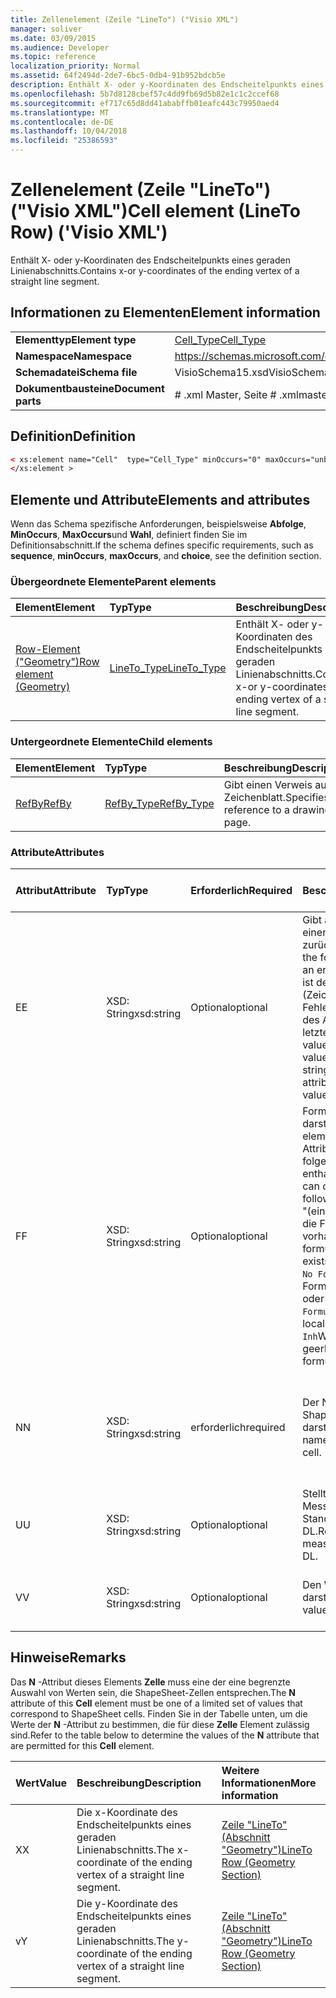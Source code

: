 ```yaml
---
title: Zellenelement (Zeile "LineTo") ("Visio XML")
manager: soliver
ms.date: 03/09/2015
ms.audience: Developer
ms.topic: reference
localization_priority: Normal
ms.assetid: 64f2494d-2de7-6bc5-0db4-91b952bdcb5e
description: Enthält X- oder y-Koordinaten des Endscheitelpunkts eines geraden Linienabschnitts.
ms.openlocfilehash: 5b7d8128cbef57c4dd9fb69d5b82e1c1c2ccef68
ms.sourcegitcommit: ef717c65d8dd41ababffb01eafc443c79950aed4
ms.translationtype: MT
ms.contentlocale: de-DE
ms.lasthandoff: 10/04/2018
ms.locfileid: "25386593"
---
```

# <a name="cell-element-lineto-row-visio-xml"></a><span data-ttu-id="45625-103">Zellenelement (Zeile "LineTo") ("Visio XML")</span><span class="sxs-lookup"><span data-stu-id="45625-103">Cell element (LineTo Row) ('Visio XML')</span></span>

<span data-ttu-id="45625-104">Enthält X- oder y-Koordinaten des Endscheitelpunkts eines geraden Linienabschnitts.</span><span class="sxs-lookup"><span data-stu-id="45625-104">Contains x-or y-coordinates of the ending vertex of a straight line segment.</span></span>
  
## <a name="element-information"></a><span data-ttu-id="45625-105">Informationen zu Elementen</span><span class="sxs-lookup"><span data-stu-id="45625-105">Element information</span></span>

|||
|:-----|:-----|
|<span data-ttu-id="45625-106">**Elementtyp**</span><span class="sxs-lookup"><span data-stu-id="45625-106">**Element type**</span></span> <br/> |[<span data-ttu-id="45625-107">Cell_Type</span><span class="sxs-lookup"><span data-stu-id="45625-107">Cell_Type</span></span>](cell_type-complextypevisio-xml.md) <br/> |
|<span data-ttu-id="45625-108">**Namespace**</span><span class="sxs-lookup"><span data-stu-id="45625-108">**Namespace**</span></span> <br/> |https://schemas.microsoft.com/office/visio/2012/main  <br/> |
|<span data-ttu-id="45625-109">**Schemadatei**</span><span class="sxs-lookup"><span data-stu-id="45625-109">**Schema file**</span></span> <br/> |<span data-ttu-id="45625-110">VisioSchema15.xsd</span><span class="sxs-lookup"><span data-stu-id="45625-110">VisioSchema15.xsd</span></span>  <br/> |
|<span data-ttu-id="45625-111">**Dokumentbausteine**</span><span class="sxs-lookup"><span data-stu-id="45625-111">**Document parts**</span></span> <br/> |<span data-ttu-id="45625-112"># .xml Master, Seite # .xml</span><span class="sxs-lookup"><span data-stu-id="45625-112">master#.xml, page#.xml</span></span>  <br/> |
   
## <a name="definition"></a><span data-ttu-id="45625-113">Definition</span><span class="sxs-lookup"><span data-stu-id="45625-113">Definition</span></span>

```XML
< xs:element name="Cell"  type="Cell_Type" minOccurs="0" maxOccurs="unbounded" >
</xs:element >
```

## <a name="elements-and-attributes"></a><span data-ttu-id="45625-114">Elemente und Attribute</span><span class="sxs-lookup"><span data-stu-id="45625-114">Elements and attributes</span></span>

<span data-ttu-id="45625-115">Wenn das Schema spezifische Anforderungen, beispielsweise **Abfolge**, **MinOccurs**, **MaxOccurs**und **Wahl**, definiert finden Sie im Definitionsabschnitt.</span><span class="sxs-lookup"><span data-stu-id="45625-115">If the schema defines specific requirements, such as **sequence**, **minOccurs**, **maxOccurs**, and **choice**, see the definition section.</span></span> 
  
### <a name="parent-elements"></a><span data-ttu-id="45625-116">Übergeordnete Elemente</span><span class="sxs-lookup"><span data-stu-id="45625-116">Parent elements</span></span>

|<span data-ttu-id="45625-117">**Element**</span><span class="sxs-lookup"><span data-stu-id="45625-117">**Element**</span></span>|<span data-ttu-id="45625-118">**Typ**</span><span class="sxs-lookup"><span data-stu-id="45625-118">**Type**</span></span>|<span data-ttu-id="45625-119">**Beschreibung**</span><span class="sxs-lookup"><span data-stu-id="45625-119">**Description**</span></span>|
|:-----|:-----|:-----|
|[<span data-ttu-id="45625-120">Row-Element ("Geometry")</span><span class="sxs-lookup"><span data-stu-id="45625-120">Row element (Geometry)</span></span>](row-element-geometry-sectionvisio-xml.md) <br/> |[<span data-ttu-id="45625-121">LineTo_Type</span><span class="sxs-lookup"><span data-stu-id="45625-121">LineTo_Type</span></span>](lineto_type-complextypevisio-xml.md) <br/> |<span data-ttu-id="45625-122">Enthält X- oder y-Koordinaten des Endscheitelpunkts eines geraden Linienabschnitts.</span><span class="sxs-lookup"><span data-stu-id="45625-122">Contains x-or y-coordinates of the ending vertex of a straight line segment.</span></span>  <br/> |
   
### <a name="child-elements"></a><span data-ttu-id="45625-123">Untergeordnete Elemente</span><span class="sxs-lookup"><span data-stu-id="45625-123">Child elements</span></span>

|<span data-ttu-id="45625-124">**Element**</span><span class="sxs-lookup"><span data-stu-id="45625-124">**Element**</span></span>|<span data-ttu-id="45625-125">**Typ**</span><span class="sxs-lookup"><span data-stu-id="45625-125">**Type**</span></span>|<span data-ttu-id="45625-126">**Beschreibung**</span><span class="sxs-lookup"><span data-stu-id="45625-126">**Description**</span></span>|
|:-----|:-----|:-----|
|[<span data-ttu-id="45625-127">RefBy</span><span class="sxs-lookup"><span data-stu-id="45625-127">RefBy</span></span>](refby-element-cell_type-complextypevisio-xml.md) <br/> |[<span data-ttu-id="45625-128">RefBy_Type</span><span class="sxs-lookup"><span data-stu-id="45625-128">RefBy_Type</span></span>](refby_type-complextypevisio-xml.md) <br/> |<span data-ttu-id="45625-129">Gibt einen Verweis auf ein Zeichenblatt.</span><span class="sxs-lookup"><span data-stu-id="45625-129">Specifies a reference to a drawing page.</span></span>  <br/> |
   
### <a name="attributes"></a><span data-ttu-id="45625-130">Attribute</span><span class="sxs-lookup"><span data-stu-id="45625-130">Attributes</span></span>

|<span data-ttu-id="45625-131">**Attribut**</span><span class="sxs-lookup"><span data-stu-id="45625-131">**Attribute**</span></span>|<span data-ttu-id="45625-132">**Typ**</span><span class="sxs-lookup"><span data-stu-id="45625-132">**Type**</span></span>|<span data-ttu-id="45625-133">**Erforderlich**</span><span class="sxs-lookup"><span data-stu-id="45625-133">**Required**</span></span>|<span data-ttu-id="45625-134">**Beschreibung**</span><span class="sxs-lookup"><span data-stu-id="45625-134">**Description**</span></span>|<span data-ttu-id="45625-135">**Mögliche Werte**</span><span class="sxs-lookup"><span data-stu-id="45625-135">**Possible values**</span></span>|
|:-----|:-----|:-----|:-----|:-----|
|<span data-ttu-id="45625-136">E</span><span class="sxs-lookup"><span data-stu-id="45625-136">E</span></span>  <br/> |<span data-ttu-id="45625-137">XSD: String</span><span class="sxs-lookup"><span data-stu-id="45625-137">xsd:string</span></span>  <br/> |<span data-ttu-id="45625-138">Optional</span><span class="sxs-lookup"><span data-stu-id="45625-138">optional</span></span>  <br/> |<span data-ttu-id="45625-139">Gibt an, dass die Formel einen Fehler zurückgibt.</span><span class="sxs-lookup"><span data-stu-id="45625-139">Indicates that the formula evaluates to an error.</span></span> <span data-ttu-id="45625-140">Der Wert von **E** ist der aktuelle Wert (Zeichenfolge mit einer Fehlermeldung); der Wert des Attributs **V** ist der letzte gültige Wert.</span><span class="sxs-lookup"><span data-stu-id="45625-140">The value of **E** is the current value (an error message string); the value of the **V** attribute is the last valid value.</span></span>  <br/> |<span data-ttu-id="45625-141">Zeichenfolge mit einer Fehlermeldung.</span><span class="sxs-lookup"><span data-stu-id="45625-141">An error message string.</span></span>  <br/> |
|<span data-ttu-id="45625-142">F</span><span class="sxs-lookup"><span data-stu-id="45625-142">F</span></span>  <br/> |<span data-ttu-id="45625-143">XSD: String</span><span class="sxs-lookup"><span data-stu-id="45625-143">xsd:string</span></span>  <br/> |<span data-ttu-id="45625-144">Optional</span><span class="sxs-lookup"><span data-stu-id="45625-144">optional</span></span>  <br/> | <span data-ttu-id="45625-145">Formel für das Element darstellt.</span><span class="sxs-lookup"><span data-stu-id="45625-145">Represents the element's formula.</span></span> <span data-ttu-id="45625-146">Dieses Attribut kann eine der folgenden Zeichenfolgen enthalten:</span><span class="sxs-lookup"><span data-stu-id="45625-146">This attribute can contain one of the following strings:</span></span>  <br/>  <span data-ttu-id="45625-147">"(einige Formel)" Wenn die Formel lokal vorhanden ist.</span><span class="sxs-lookup"><span data-stu-id="45625-147">'(some formula)' if the formula exists locally</span></span>  <br/>  <span data-ttu-id="45625-148">`No Formula`Wenn die Formel lokal gelöscht oder blockiert ist.</span><span class="sxs-lookup"><span data-stu-id="45625-148">`No Formula` if the formula is locally deleted or blocked</span></span>  <br/>  <span data-ttu-id="45625-149">`Inh`Wenn die Formel geerbt wird.</span><span class="sxs-lookup"><span data-stu-id="45625-149">`Inh` if the formula is inherited.</span></span>  <br/> |<span data-ttu-id="45625-150">Eine Formel.</span><span class="sxs-lookup"><span data-stu-id="45625-150">A formula.</span></span>  <br/> |
|<span data-ttu-id="45625-151">N</span><span class="sxs-lookup"><span data-stu-id="45625-151">N</span></span>  <br/> |<span data-ttu-id="45625-152">XSD: String</span><span class="sxs-lookup"><span data-stu-id="45625-152">xsd:string</span></span>  <br/> |<span data-ttu-id="45625-153">erforderlich</span><span class="sxs-lookup"><span data-stu-id="45625-153">required</span></span>  <br/> |<span data-ttu-id="45625-154">Der Name der ShapeSheet-Zelle darstellt.</span><span class="sxs-lookup"><span data-stu-id="45625-154">Represents the name of the ShapeSheet cell.</span></span>  <br/> |<span data-ttu-id="45625-155">Der Name der ShapeSheet-Zelle.</span><span class="sxs-lookup"><span data-stu-id="45625-155">The name of the ShapeSheet cell.</span></span>  <br/> <span data-ttu-id="45625-156">Siehe Abschnitt "Hinweise".</span><span class="sxs-lookup"><span data-stu-id="45625-156">See the Remarks section below.</span></span>  <br/> |
|<span data-ttu-id="45625-157">U</span><span class="sxs-lookup"><span data-stu-id="45625-157">U</span></span>  <br/> |<span data-ttu-id="45625-158">XSD: String</span><span class="sxs-lookup"><span data-stu-id="45625-158">xsd:string</span></span>  <br/> |<span data-ttu-id="45625-159">Optional</span><span class="sxs-lookup"><span data-stu-id="45625-159">optional</span></span>  <br/> |<span data-ttu-id="45625-160">Stellt eine Einheit der Messung der Standardwert ist DL.</span><span class="sxs-lookup"><span data-stu-id="45625-160">Represents a unit of measure The default is DL.</span></span>  <br/> |<span data-ttu-id="45625-161">Die Einheiten der Zelle.</span><span class="sxs-lookup"><span data-stu-id="45625-161">The units of the cell.</span></span>  <br/> |
|<span data-ttu-id="45625-162">V</span><span class="sxs-lookup"><span data-stu-id="45625-162">V</span></span>  <br/> |<span data-ttu-id="45625-163">XSD: String</span><span class="sxs-lookup"><span data-stu-id="45625-163">xsd:string</span></span>  <br/> |<span data-ttu-id="45625-164">Optional</span><span class="sxs-lookup"><span data-stu-id="45625-164">optional</span></span>  <br/> |<span data-ttu-id="45625-165">Den Wert der Zelle darstellt.</span><span class="sxs-lookup"><span data-stu-id="45625-165">Represents the value of the cell.</span></span>  <br/> |<span data-ttu-id="45625-166">Der Wert der ShapeSheet-Zelle.</span><span class="sxs-lookup"><span data-stu-id="45625-166">The value of the ShapeSheet cell.</span></span>  <br/> |
   
## <a name="remarks"></a><span data-ttu-id="45625-167">Hinweise</span><span class="sxs-lookup"><span data-stu-id="45625-167">Remarks</span></span>

<span data-ttu-id="45625-168">Das **N** -Attribut dieses Elements **Zelle** muss eine der eine begrenzte Auswahl von Werten sein, die ShapeSheet-Zellen entsprechen.</span><span class="sxs-lookup"><span data-stu-id="45625-168">The **N** attribute of this **Cell** element must be one of a limited set of values that correspond to ShapeSheet cells.</span></span> <span data-ttu-id="45625-169">Finden Sie in der Tabelle unten, um die Werte der **N** -Attribut zu bestimmen, die für diese **Zelle** Element zulässig sind.</span><span class="sxs-lookup"><span data-stu-id="45625-169">Refer to the table below to determine the values of the **N** attribute that are permitted for this **Cell** element.</span></span> 
  
|<span data-ttu-id="45625-170">**Wert**</span><span class="sxs-lookup"><span data-stu-id="45625-170">**Value**</span></span>|<span data-ttu-id="45625-171">**Beschreibung**</span><span class="sxs-lookup"><span data-stu-id="45625-171">**Description**</span></span>|<span data-ttu-id="45625-172">**Weitere Informationen**</span><span class="sxs-lookup"><span data-stu-id="45625-172">**More information**</span></span>|
|:-----|:-----|:-----|
|<span data-ttu-id="45625-173">X</span><span class="sxs-lookup"><span data-stu-id="45625-173">X</span></span>  <br/> |<span data-ttu-id="45625-174">Die x-Koordinate des Endscheitelpunkts eines geraden Linienabschnitts.</span><span class="sxs-lookup"><span data-stu-id="45625-174">The x-coordinate of the ending vertex of a straight line segment.</span></span>  <br/> |[<span data-ttu-id="45625-175">Zeile "LineTo" (Abschnitt "Geometry")</span><span class="sxs-lookup"><span data-stu-id="45625-175">LineTo Row (Geometry Section)</span></span>](lineto-row-geometry-section.md) <br/> |
|<span data-ttu-id="45625-176">v</span><span class="sxs-lookup"><span data-stu-id="45625-176">Y</span></span>  <br/> |<span data-ttu-id="45625-177">Die y-Koordinate des Endscheitelpunkts eines geraden Linienabschnitts.</span><span class="sxs-lookup"><span data-stu-id="45625-177">The y-coordinate of the ending vertex of a straight line segment.</span></span>  <br/> |[<span data-ttu-id="45625-178">Zeile "LineTo" (Abschnitt "Geometry")</span><span class="sxs-lookup"><span data-stu-id="45625-178">LineTo Row (Geometry Section)</span></span>](lineto-row-geometry-section.md) <br/> |
   

